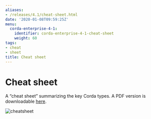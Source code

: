 ```yaml
---
aliases:
- /releases/4.1/cheat-sheet.html
date: '2020-01-08T09:59:25Z'
menu:
  corda-enterprise-4-1:
    identifier: corda-enterprise-4-1-cheat-sheet
    weight: 60
tags:
- cheat
- sheet
title: Cheat sheet
---
```



# Cheat sheet

A “cheat sheet” summarizing the key Corda types. A PDF version is downloadable [here](/en/pdf/corda-cheat-sheet.pdf).

![cheatsheet](/en/images/cheatsheet.jpg "cheatsheet")

